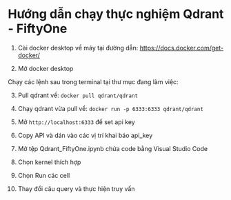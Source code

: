 # Hướng dẫn chạy thực nghiệm Qdrant - FiftyOne

1. Cài docker desktop về máy tại đường dẫn: https://docs.docker.com/get-docker/ 

2. Mở docker desktop

Chạy các lệnh sau trong terminal tại thư mục đang làm việc:

3. Pull qdrant về: ```docker pull qdrant/qdrant```

4. Chạy qdrant vừa pull về: ```docker run -p 6333:6333 qdrant/qdrant```

5. Mở ```http://localhost:6333``` để set api key

6. Copy API và dán vào các vị trí khai báo api_key

4. Mở tệp Qdrant_FiftyOne.ipynb chứa code bằng Visual Studio Code

5. Chọn kernel thích hợp

6. Chọn Run các cell 

7. Thay đổi câu query và thực hiện truy vấn